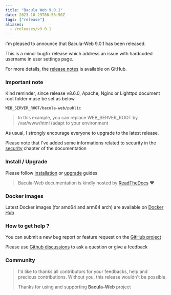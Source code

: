 ```yaml
---
title: "Bacula Web 9.0.1"
date: 2023-10-29T08:56:50Z
tags: ["release"]
aliases:
  - /releases/v9.0.1
---
```


I'm pleased to announce that Bacula-Web 9.0.1 has been released.

This is a minor bugfix release which address an issue with hardcoded username in user settings page.

For more details, the [release notes](https://github.com/bacula-web/bacula-web/releases/tag/v9.0.1) is available on GitHub.

### Important note

Kind reminder, since release v8.6.0, Apache, Nginx or Lighttpd document root folder muse be set as below

``` shell
WEB_SERVER_ROOT/bacula-web/public
```

> In this example, you can replace WEB_SERVER_ROOT by /var/www/html (adapt to your environment

As usual, I strongly encourage everyone to upgrade to the latest release.

Please note that I've added some informations related to security in the [security](https://docs.bacula-web.org/en/latest/01_about/security.html) chapter of the documentation

### Install / Upgrade

Please follow [installation](https://docs.bacula-web.org/en/latest/02_install/index.html) or [upgrade](https://docs.bacula-web.org/en/latest/02_install/upgrade.html) guides

> Bacula-Web documentation is kindly hosted by [ReadTheDocs](https://readthedocs.org/) :heart:

### Docker images

Latest Docker images (for amd64 and arm64 arch) are available on [Docker Hub](https://hub.docker.com/r/baculaweb/bacula-web)

### How to get help ?

You can submit a new bug report or feature request on the [GitHub project](https://github.com/bacula-web/bacula-web/issues)

Please use [Github discussions](https://github.com/bacula-web/bacula-web/discussions) to ask a question
or give a feedback

### Community

> I'd like to thanks all contributors for your feedbacks, help and precious contributions.
> Without you, this release wouldn't be possible.
>
> Thanks for using and supporting **Bacula-Web** project
